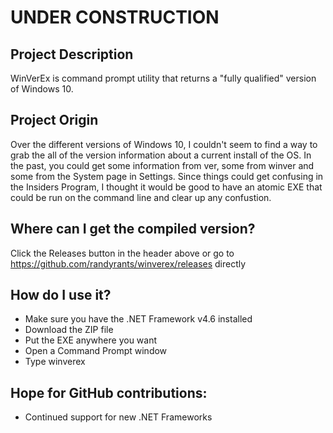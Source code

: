# UNDER CONSTRUCTION

## Project Description
WinVerEx is command prompt utility that returns a "fully qualified" version of Windows 10.

## Project Origin
Over the different versions of Windows 10, I couldn't seem to find a way to grab the all of the version information about a current install of the OS.  In the past, you could get some information from ver, some from winver and some from the System page in Settings.  Since things could get confusing in the Insiders Program, I thought it would be good to have an atomic EXE that could be run on the command line and clear up any confustion.

## Where can I get the compiled version?
Click the Releases button in the header above or go to https://github.com/randyrants/winverex/releases directly

## How do I use it?
* Make sure you have the .NET Framework v4.6 installed
* Download the ZIP file
* Put the EXE anywhere you want
* Open a Command Prompt window
* Type winverex

## Hope for GitHub contributions:
* Continued support for new .NET Frameworks
